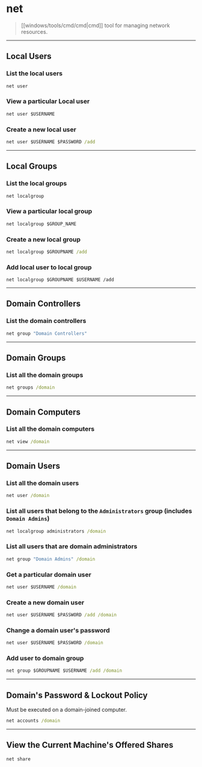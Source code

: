 # net

> [[windows/tools/cmd/cmd|cmd]] tool for managing network resources.

---

## Local Users

### List the local users

```cmd
net user
```

### View a particular Local user

```cmd
net user $USERNAME
```

### Create a new local user

```cmd
net user $USERNAME $PASSWORD /add
```

---

## Local Groups

### List the local groups

```cmd
net localgroup
```

### View a particular local group

```cmd
net localgroup $GROUP_NAME
```

### Create a new local group

```cmd
net localgroup $GROUPNAME /add
```

### Add local user to local group

```batch
net localgroup $GROUPNAME $USERNAME /add
```

---

## Domain Controllers

### List the domain controllers

```cmd
net group "Domain Controllers"
```

---

## Domain Groups

### List all the domain groups

```cmd
net groups /domain
```

---

## Domain Computers

### List all the domain computers

```cmd
net view /domain
```

---

## Domain Users

### List all the domain users

```cmd
net user /domain
```

### List all users that belong to the `Administrators` group (includes `Domain Admins`)

```cmd
net localgroup administrators /domain
```

### List all users that are domain administrators

```cmd
net group "Domain Admins" /domain
```

### Get a particular domain user

```cmd
net user $USERNAME /domain
```

### Create a new domain user

```cmd
net user $USERNAME $PASSWORD /add /domain
```

### Change a domain user's password

```cmd
net user $USERNAME $PASSWORD /domain
```

### Add user to domain group

```cmd
net group $GROUPNAME $USERNAME /add /domain
```

---

## Domain's Password & Lockout Policy

Must be executed on a domain-joined computer.

```cmd
net accounts /domain
```

---

## View the Current Machine's Offered Shares

```cmd
net share
```
